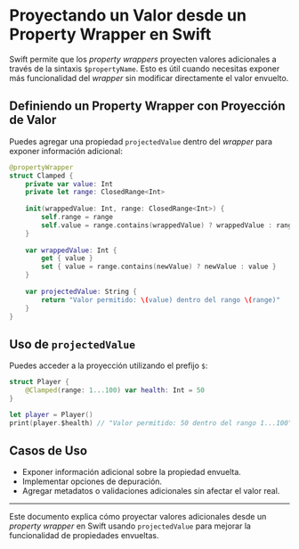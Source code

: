 # Proyectando un Valor desde un Property Wrapper en Swift

Swift permite que los *property wrappers* proyecten valores adicionales a través de la sintaxis `$propertyName`. Esto es útil cuando necesitas exponer más funcionalidad del *wrapper* sin modificar directamente el valor envuelto.

## Definiendo un Property Wrapper con Proyección de Valor

Puedes agregar una propiedad `projectedValue` dentro del *wrapper* para exponer información adicional:

```swift
@propertyWrapper
struct Clamped {
    private var value: Int
    private let range: ClosedRange<Int>
    
    init(wrappedValue: Int, range: ClosedRange<Int>) {
        self.range = range
        self.value = range.contains(wrappedValue) ? wrappedValue : range.lowerBound
    }
    
    var wrappedValue: Int {
        get { value }
        set { value = range.contains(newValue) ? newValue : value }
    }
    
    var projectedValue: String {
        return "Valor permitido: \(value) dentro del rango \(range)"
    }
}
```

## Uso de `projectedValue`

Puedes acceder a la proyección utilizando el prefijo `$`:

```swift
struct Player {
    @Clamped(range: 1...100) var health: Int = 50
}

let player = Player()
print(player.$health) // "Valor permitido: 50 dentro del rango 1...100"
```

## Casos de Uso

- Exponer información adicional sobre la propiedad envuelta.
- Implementar opciones de depuración.
- Agregar metadatos o validaciones adicionales sin afectar el valor real.

---

Este documento explica cómo proyectar valores adicionales desde un *property wrapper* en Swift usando `projectedValue` para mejorar la funcionalidad de propiedades envueltas.